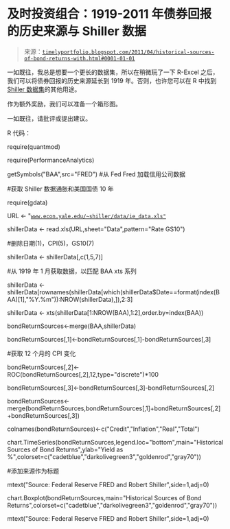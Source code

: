 <!--yml

类别：未分类

date: 2024-05-18 15:18:27

-->

# 及时投资组合：1919-2011 年债券回报的历史来源与 Shiller 数据

> 来源：[`timelyportfolio.blogspot.com/2011/04/historical-sources-of-bond-returns-with.html#0001-01-01`](http://timelyportfolio.blogspot.com/2011/04/historical-sources-of-bond-returns-with.html#0001-01-01)

一如既往，我总是想要一个更长的数据集，所以在稍微玩了一下 R-Excel 之后，我们可以将债券回报的历史来源延长到 1919 年。否则，也许您可以在 R 中找到[Shiller 数据集](http://www.econ.yale.edu/~shiller/data/ie_data.xls)的其他用途。

作为额外奖励，我们可以准备一个箱形图。

一如既往，请批评或提出建议。

R 代码：

require(quantmod)

require(PerformanceAnalytics)

getSymbols("BAA",src="FRED") #从 Fed Fred 加载信用公司数据

#获取 Shiller 数据通胀和美国国债 10 年

require(gdata)

URL <- "[`www.econ.yale.edu/~shiller/data/ie_data.xls"`](http://www.econ.yale.edu/~shiller/data/ie_data.xls%22)

shillerData <- read.xls(URL,sheet="Data",pattern="Rate GS10")

#删除日期(1)，CPI(5)，GS10(7)

shillerData <- shillerData[,c(1,5,7)]

#从 1919 年 1 月获取数据，以匹配 BAA xts 系列

shillerData <- shillerData[rownames(shillerData[which(shillerData$Date==format(index(BAA)[1],"%Y.%m")):NROW(shillerData),]),2:3]

shillerData <- xts(shillerData[1:NROW(BAA),1:2],order.by=index(BAA))

bondReturnSources<-merge(BAA,shillerData)

bondReturnSources[,1]<-bondReturnSources[,1]-bondReturnSources[,3]

#获取 12 个月的 CPI 变化

bondReturnSources[,2]<-ROC(bondReturnSources[,2],12,type="discrete")*100

bondReturnSources[,3]<-bondReturnSources[,3]-bondReturnSources[,2]

bondReturnSources<-merge(bondReturnSources,bondReturnSources[,1]+bondReturnSources[,2]+bondReturnSources[,3])

colnames(bondReturnSources)<-c("Credit","Inflation","Real","Total")

chart.TimeSeries(bondReturnSources,legend.loc="bottom",main="Historical Sources of Bond Returns",ylab="Yield as %",colorset=c("cadetblue","darkolivegreen3","goldenrod","gray70"))

#添加来源作为标题

mtext("Source: Federal Reserve FRED and Robert Shiller",side=1,adj=0)

chart.Boxplot(bondReturnSources,main="Historical Sources of Bond Returns",colorset=c("cadetblue","darkolivegreen3","goldenrod","gray70"))

mtext("Source: Federal Reserve FRED and Robert Shiller",side=1,adj=0)
